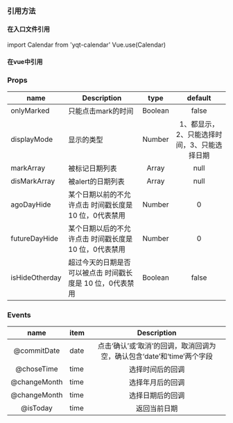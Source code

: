### 引用方法
#### 在入口文件引用
import Calendar from 'yqt-calendar'
Vue.use(Calendar)
#### 在vue中引用
<script>
import 'yqt-calendar/dist/style.css'
</script>

### Props

|    name    |    Description   |   type   |default|
| -----------------  | ---------------- | :--------: | :----------: |
| onlyMarked       | 只能点击mark的时间 |Boolean| false
| displayMode        | 显示的类型 |Number | 1、都显示，2、只能选择时间，3、只能选择日期
| markArray        | 被标记日期列表 |Array | null
| disMarkArray        | 被alert的日期列表 |Array | null
| agoDayHide        | 某个日期以前的不允许点击 时间戳长度是 10 位，0代表禁用 |Number |0
| futureDayHide        | 某个日期以后的不允许点击 时间戳长度是 10 位，0代表禁用 |Number |0
| isHideOtherday        | 超过今天的日期是否可以被点击 时间戳长度是 10 位，0代表禁用 |Boolean |false

### Events

| name | item   |Description
| :--------:   | -----  |:----------: |
|   @commitDate   |  date| 点击‘确认’或‘取消’的回调，取消回调为空，确认包含‘date’和‘time’两个字段
|   @choseTime   |  time| 选择时间后的回调
|   @changeMonth   |  time| 选择年月后的回调
|   @changeMonth   |  time| 选择日期后的回调
|   @isToday   |  time| 返回当前日期
